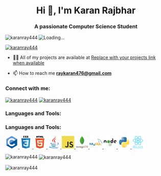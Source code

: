 <h1 align="center">Hi 👋, I'm Karan Rajbhar</h1>
<h3 align="center">A passionate Computer Science Student</h3>
<img align="right" alt="Loading..." width="400" src="https://user-images.githubusercontent.com/55389276/140866485-8fb1c876-9a8f-4d6a-98dc-08c4981eaf70.gif">

<p align="left"> <img src="https://komarev.com/ghpvc/?username=karanray444&label=Profile%20views&color=0e75b6&style=flat" alt="karanray444" /> </p>

<p align="left"> <a href="https://twitter.com/Karanray476" target="blank"><img src="https://img.shields.io/twitter/follow/karanray444?logo=twitter&style=for-the-badge" alt="karanray444" /></a> </p>

- 👨‍💻 All of my projects are available at [Replace with your projects link when available](https://github.com/karanray444)

- 📫 How to reach me **raykaran476@gmail.com**

<h3 align="left">Connect with me:</h3>
<p align="left">
<a href="https://twitter.com/karanray444" target="blank"><img align="center" src="https://raw.githubusercontent.com/rahuldkjain/github-profile-readme-generator/master/src/images/icons/Social/twitter.svg" alt="karanray444" height="30" width="40" /></a>
<a href="https://instagram.com/karanray444" target="blank"><img align="center" src="https://raw.githubusercontent.com/rahuldkjain/github-profile-readme-generator/master/src/images/icons/Social/instagram.svg" alt="karanray444" height="30" width="40" /></a>
</p>

<h3 align="left">Languages and Tools:</h3>
<p align="left"> 
    <h3 align="left">Languages and Tools:</h3>
<p align="left"> <a href="https://www.cprogramming.com/" target="_blank" rel="noreferrer"> <img src="https://raw.githubusercontent.com/devicons/devicon/master/icons/c/c-original.svg" alt="c" width="40" height="40"/> </a> <a href="https://www.w3schools.com/css/" target="_blank" rel="noreferrer"> <img src="https://raw.githubusercontent.com/devicons/devicon/master/icons/css3/css3-original-wordmark.svg" alt="css3" width="40" height="40"/> </a> <a href="https://www.w3.org/html/" target="_blank" rel="noreferrer"> <img src="https://raw.githubusercontent.com/devicons/devicon/master/icons/html5/html5-original-wordmark.svg" alt="html5" width="40" height="40"/> </a> <a href="https://www.java.com" target="_blank" rel="noreferrer"> <img src="https://raw.githubusercontent.com/devicons/devicon/master/icons/java/java-original.svg" alt="java" width="40" height="40"/> </a> <a href="https://developer.mozilla.org/en-US/docs/Web/JavaScript" target="_blank" rel="noreferrer"> <img src="https://raw.githubusercontent.com/devicons/devicon/master/icons/javascript/javascript-original.svg" alt="javascript" width="40" height="40"/> </a> <a href="https://www.mongodb.com/" target="_blank" rel="noreferrer"> <img src="https://raw.githubusercontent.com/devicons/devicon/master/icons/mongodb/mongodb-original-wordmark.svg" alt="mongodb" width="40" height="40"/> </a> <a href="https://www.mysql.com/" target="_blank" rel="noreferrer"> <img src="https://raw.githubusercontent.com/devicons/devicon/master/icons/mysql/mysql-original-wordmark.svg" alt="mysql" width="40" height="40"/> </a> <a href="https://nodejs.org" target="_blank" rel="noreferrer"> <img src="https://raw.githubusercontent.com/devicons/devicon/master/icons/nodejs/nodejs-original-wordmark.svg" alt="nodejs" width="40" height="40"/> </a> <a href="https://www.python.org" target="_blank" rel="noreferrer"> <img src="https://raw.githubusercontent.com/devicons/devicon/master/icons/python/python-original.svg" alt="python" width="40" height="40"/> </a> <a href="https://reactjs.org/" target="_blank" rel="noreferrer"> <img src="https://raw.githubusercontent.com/devicons/devicon/master/icons/react/react-original-wordmark.svg" alt="react" width="40" height="40"/> </a> </p>
</p>

<p><img align="left" src="https://github-readme-stats.vercel.app/api/top-langs?username=karanray444&show_icons=true&locale=en&layout=compact" alt="karanray444" /></p>

<p>&nbsp;<img align="center" src="https://github-readme-stats.vercel.app/api?username=karanray444&show_icons=true&locale=en" alt="karanray444" /></p>

<p><img align="center" src="https://github-readme-streak-stats.herokuapp.com/?user=karanray444&" alt="karanray444" /></p>
